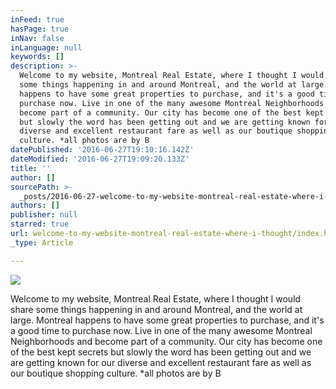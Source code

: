 ```yaml
---
inFeed: true
hasPage: true
inNav: false
inLanguage: null
keywords: []
description: >-
  Welcome to my website, Montreal Real Estate, where I thought I would share
  some things happening in and around Montreal, and the world at large. Montreal
  happens to have some great properties to purchase, and it's a good time to
  purchase now. Live in one of the many awesome Montreal Neighborhoods and
  become part of a community. Our city has become one of the best kept secrets
  but slowly the word has been getting out and we are getting known for our
  diverse and excellent restaurant fare as well as our boutique shopping
  culture. *all photos are by B
datePublished: '2016-06-27T19:10:16.142Z'
dateModified: '2016-06-27T19:09:20.133Z'
title: ''
author: []
sourcePath: >-
  _posts/2016-06-27-welcome-to-my-website-montreal-real-estate-where-i-thought.md
authors: []
publisher: null
starred: true
url: welcome-to-my-website-montreal-real-estate-where-i-thought/index.html
_type: Article

---
```

![](https://the-grid-user-content.s3-us-west-2.amazonaws.com/fce3a0eb-deb5-497c-8a99-5ae9920572d6.jpg)

Welcome to my website, Montreal Real Estate, where I thought I would share some things happening in and around Montreal, and the world at large. Montreal happens to have some great properties to purchase, and it's a good time to purchase now. Live in one of the many awesome Montreal Neighborhoods and become part of a community. Our city has become one of the best kept secrets but slowly the word has been getting out and we are getting known for our diverse and excellent restaurant fare as well as our boutique shopping culture. \*all photos are by B
